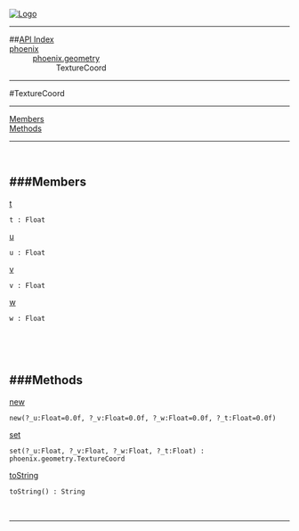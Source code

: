 
[![Logo](../../../images/logo.png)](../../../index.html)

---


##[API Index](../../../api/index.html#phoenix.geometry)   
[phoenix](../)     
&emsp;&emsp;&emsp;[phoenix.geometry](./)   
&emsp;&emsp;&emsp;&emsp;&emsp;&emsp;TextureCoord

---

#TextureCoord


---


[Members](#Members)   
[Methods](#Methods)   


---

&nbsp;   

<a class="lift" name="Members" ></a>
###Members   
---
<a class="lift" name="t" href="#t">t</a>



`t : Float`

<span class="small_desc_flat">  </span>   

<a class="lift" name="u" href="#u">u</a>



`u : Float`

<span class="small_desc_flat">  </span>   

<a class="lift" name="v" href="#v">v</a>



`v : Float`

<span class="small_desc_flat">  </span>   

<a class="lift" name="w" href="#w">w</a>



`w : Float`

<span class="small_desc_flat">  </span>   

&nbsp;   

&nbsp;   

<a class="lift" name="Methods" ></a>
###Methods   
---
<a class="lift" name="new" href="#new">new</a>



`new(?_u:Float=0.0f, ?_v:Float=0.0f, ?_w:Float=0.0f, ?_t:Float=0.0f) `

<span class="small_desc_flat">  </span>   

<a class="lift" name="set" href="#set">set</a>



`set(?_u:Float, ?_v:Float, ?_w:Float, ?_t:Float) : phoenix.geometry.TextureCoord`

<span class="small_desc_flat">  </span>   

<a class="lift" name="toString" href="#toString">toString</a>



`toString() : String`

<span class="small_desc_flat">  </span>   



&nbsp;
&nbsp;
&nbsp;

---  


&nbsp;   
&nbsp;   